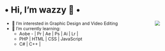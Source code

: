 <h1 align="left">
• Hi, I’m wazzy 💜 •
</h1>

<a href="https://discord.com/users/336217301999419403"> 
  <img src="https://png1.12png.com/t/25/12/4/TAy6B4a3Gf/smiley-emoticon-computer-servers-rectangle-share-icon.jpg" align="right" />
</a>


- 🍇 I’m interested in Graphic Design and Video Editing
- 🔮 I’m currently learning:
  - Aobe - | Pr | Ae | Ps | Ai | Lr | 
  - PHP | HTML | CSS | JavaScript
  - C# | C++ | 


